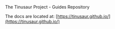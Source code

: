 
The Tinusaur Project - Guides Repository

The docs are located at: [https://tinusaur.github.io/](https://tinusaur.github.io/)


